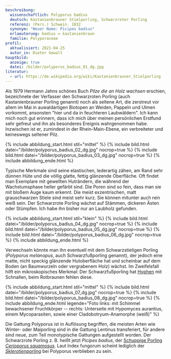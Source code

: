 ```yaml
---
beschreibung:
  wissenschaftlich: Polyporus badius
  deutsch: Kastanienbrauner Stielporling, Schwarzroter Porling
  referenz: (Pers.) Schwein. 1832
  synonym: "Neuer Name: Picipes badius"
  erlaeuterung: badius = kastanienbraun
  familie: Polyporaceae
profil:
  aktualisiert: 2021-04-25
  autor_in: Dieter Gewalt
hauptbild:
  anzeige: true
  datei: /bilder/polyporus_badius_01_dg.jpg
literatur:
  - url: https://de.wikipedia.org/wiki/Kastanienbrauner_Stielporling
---
```

Als 1979 Hermann Jahns schönes Buch *Pilze die an Holz wachsen* erschien, bezeichnete der Verfasser den Schwarzroten Porling (auch Kastanienbrauner Porling genannt) noch als seltene Art, die zerstreut vor allem im Mai in auwaldartigen Biotopen an Weiden, Pappeln und Ulmen vorkommt, ansonsten "hier und da in feuchteren Laubwäldern". Ich kann mich noch gut erinnern, dass ich mich über meinen persönlichen Erstfund sehr gefreut und ihn als besonderes Ereignis wahrgenommen habe. Inzwischen ist er, zumindest in der Rhein-Main-Ebene, ein verbreiteter und keineswegs seltener Pilz.

{% include abbildung_start.html stil="mittel" %}
{% include bild.html datei="/bilder/polyporus_badius_02_dg.jpg" nocrop=true %}
{% include bild.html datei="/bilder/polyporus_badius_03_dg.jpg" nocrop=true %}
{% include abbildung_ende.html %}

Typische Merkmale sind seine elastischen, lederartig zähen, am Rand sehr dünnen Hüte und die völlig  glatte, fettig glänzende Oberfläche. Oft findet man Exemplare mit gewellten Huträndern, die während der Wachstumsphase heller gefärbt sind. Die Poren sind so fein, dass man sie mit bloßem Auge kaum erkennt. Die meist exzentrischen, matt grauschwarzen Stiele sind meist sehr kurz. Sie können mitunter auch rein weiß sein. Der Schwarzrote Porling wächst auf Stämmen, dickeren Ästen oder Stümpfen. Ich habe ihn bisher nur an Laubholz gefunden.

{% include abbildung_start.html stil="klein" %}
{% include bild.html datei="/bilder/polyporus_badius_04_dg.jpg" nocrop=true %}
{% include bild.html datei="/bilder/polyporus_badius_05_dg.jpg" nocrop=true %}
{% include bild.html datei="/bilder/polyporus_badius_06_dg.jpg" nocrop=true %}
{% include abbildung_ende.html %}

Verwechseln könnte man ihn eventuell mit dem Schwarzstieligen Porling (*Polyporus melanopus*, auch Schwarzfußporling genannt), der jedoch eine matte, nicht speckig glänzende Hutoberfläche hat und  scheinbar auf dem Boden (an Baumwurzeln oder vergrabenem Holz) wächst. Im Zweifelsfall hilft ein mikroskopisches Merkmal: Der Schwarzfußporling hat [Hyphen](Hyphen "Glossar") mit Schnallen, beim Rotbraunen fehlen diese.

{% include abbildung_start.html stil="mittel" %}
{% include bild.html datei="/bilder/polyporus_badius_07_dg.jpg" nocrop=true %}
{% include bild.html datei="/bilder/polyporus_badius_08_dg.jpg" nocrop=true %}
{% include abbildung_ende.html legende="Foto links: mit Schimmel bewachsener Fruchtkörper -- rechts: Unterseite mit Hypomyces aurantius, einem Mycoparasiten, sowie einer Cladobotryum-Anamorphe (weiß)" %}

Die Gattung Polyporus ist in Auflösung begriffen, die meisten Arten wie Winter- oder Maiporling sind in die Gattung Lentinus transferiert, für andere sind neue, zum Teil monotypische Gattungen aufgestellt worden. Der Schwarzrote Porling z. B. heißt jetzt *Picipes badius*, der [Schuppige Porling *Cerioporus squamosus*](/pilze/polyporus-squamosus-schuppiger-porling). Laut Index fungorum scheint lediglich der *[Sklerotienporling](/pilze/polyporus-tuberaster-sklerotienporling)* bei Polyporus verblieben zu sein.